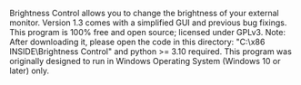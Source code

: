 Brightness Control allows you to change the brightness of your external monitor.
Version 1.3 comes with a simplified GUI and previous bug fixings.
This program is 100% free and open source; licensed under GPLv3.
Note: After downloading it, please open the code in this directory: "C:\x86 INSIDE\Brightness Control" and python >= 3.10 required.
This program was originally designed to run in Windows Operating System (Windows 10 or later) only.
